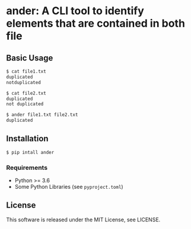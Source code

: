 # ander: A CLI tool to identify elements that are contained in both file

## Basic Usage

```bash
$ cat file1.txt
duplicated
notduplicated

$ cat file2.txt
duplicated
not duplicated

$ ander file1.txt file2.txt
duplicated
```

## Installation

```bash
$ pip intall ander
```

### Requirements

- Python >= 3.6
- Some Python Libraries (see `pyproject.toml`)

## License

This software is released under the MIT License, see LICENSE.
